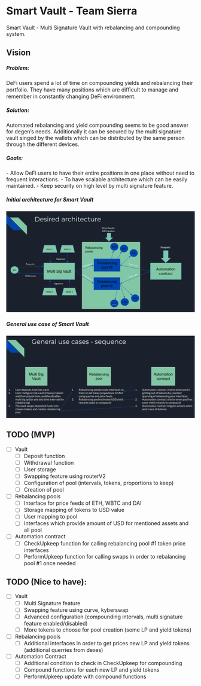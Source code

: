 # Smart Vault - Team Sierra

Smart Vault - Multi Signature Vault with rebalancing and compounding system.

## Vision

<h5>Problem:</h5>
DeFi users spend a lot of time on compounding yields and rebalancing their portfolio. They have many positions
which are difﬁcult to manage and remember in constantly changing DeFi environment.
<h5>Solution:</h5>
Automated rebalancing and yield compounding seems to be good answer for degen’s needs. Additionally it can be
secured by the multi signature vault singed by the wallets which can be distributed by the same person through
the different devices.
<h5>Goals:</h5>
- Allow DeFi users to have their entire positions in one place without need to frequent interactions.
- To have scalable architecture which can be easily maintained.
- Keep security on high level by multi signature feature.

<h5>Initial architecture for Smart Vault</h5>
<img title="SmartVault-InitialArchiteture" alt="Initial architecture for Smart Vault" src="/images/SmartVault-InitialArchiteture.png">
<h5>General use case of Smart Vault</h5>
<img title="SmartVault-UseCase" alt="General use case of Smart Vault" src="/images/SmartVault-UseCase.png">

## TODO (MVP)
- [ ] Vault
   - [ ] Deposit function
    - [ ] Withdrawal function
    - [ ] User storage
    - [ ] Swapping feature using routerV2
    - [ ] Configuration of pool (intervals, tokens, proportions to keep)
    - [ ] Creation of pool

- [ ] Rebalancing pools
    - [ ] Interface for price feeds of ETH, WBTC and DAI
    - [ ] Storage mapping of tokens to USD value
    - [ ] User mapping to pool
    - [ ] Interfaces which provide amount of USD for mentioned assets and all pool

- [ ] Automation contract
    - [ ] CheckUpkeep function for calling rebalancing pool #1 token price interfaces
    - [ ] PerformUpkeep function for calling swaps in order to rebalancing pool #1 once needed

## TODO (Nice to have):
- [ ] Vault
    - [ ] Multi Signature feature
    - [ ] Swapping feature using curve, kyberswap
    - [ ] Advanced configuration (compounding intervals, multi signature feature enabled/disabled)
    - [ ] More tokens to choose for pool creation (some LP and yield tokens)

- [ ] Rebalancing pools
    - [ ] Additional interfaces in order to get prices new LP and yield tokens (additional querries from dexes)
    
- [ ] Automation Contract
    - [ ] Additional condition to check in CheckUpkeep for compounding
    - [ ] Compound functions for each new LP and yield tokens
    - [ ] PerformUpkeep update with compound functions

